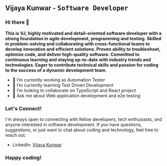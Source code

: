 ## Vijaya Kunwar - **<kbd>Software Developer<kbd>**
### Hi there 👋

<!--
**vijayakunwar/vijayakunwar** is a ✨ _special_ ✨ repository because its `README.md` (this file) appears on your GitHub profile.

Here are some ideas to get you started:

- 🔭 I’m currently working on ...
- 🌱 I’m currently learning ...
- 👯 I’m looking to collaborate on ...
- 🤔 I’m looking for help with ...
- 💬 Ask me about ...
- 📫 How to reach me: ...
- 😄 Pronouns: ...
- ⚡ Fun fact: ...
-->

**This is VJ,  highly motivated and detail-oriented software developer with a strong foundation in agile development, programming and testing. Skilled in problem-solving and collaborating with cross-functional teams to develop innovative and efficient solutions. Proven ability to troubleshoot, optimize code, and deliver high-quality software. Committed to continuous learning and staying up-to-date with industry trends and technologies. Eager to contribute technical skills and passion for coding to the success of a dynamic development team.**

- 🔭 I’m currently working as Automation Tester 
- 🌱 I’m currently learning Test Driven Development
- 👯 I’m looking to collaborate on TypeScript and React project
- 💬 Ask me about Web application development and e2e testing

### Let's Connect!

I'm always open to connecting with fellow developers, tech enthusiasts, and anyone interested in software development. If you have questions, suggestions, or just want to chat about coding and technology, feel free to reach out.

- LinkedIn: [Vijaya Kunwar](https://www.linkedin.com/in/vijaya-kunwar/)

### Happy coding!
